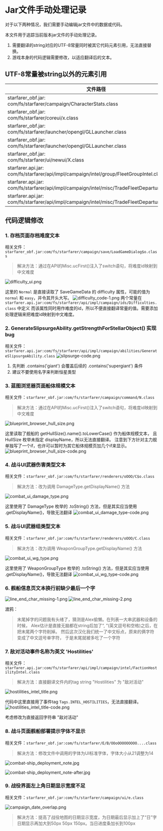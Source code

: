 # Jar文件手动处理记录
对于以下两种情况，我们需要手动编辑jar文件中的数据或代码。

本文件用于追踪当前版本jar文件的手动处理记录。

1. 需要翻译的string对应的UTF-8常量同时被其它代码元素引用，无法直接替换。
2. 游戏本身的代码逻辑需要修改，以适应翻译后的文本。

## UTF-8常量被string以外的元素引用
| 文件路径 | 原文 |
|---|---|
| starfarer_obf.jar:<br/>com/fs/starfarer/campaign/CharacterStats.class | `points` |
| starfarer_obf.jar:<br/>com/fs/starfarer/coreui/x.class | `max` |
| starfarer_obf.jar:<br/>com/fs/starfarer/launcher/opengl/GLLauncher.class | `fullscreen` |
| starfarer_obf.jar:<br/>com/fs/starfarer/launcher/opengl/GLLauncher.class | `sound` |
| starfarer_obf.jar:<br/>com/fs/starfarer/ui/newui/X.class | `next` |
| starfarer.api.jar:<br/>com/fs/starfarer/api/impl/campaign/intel/group/FleetGroupIntel.class | `fleets` |
| starfarer.api.jar:<br/>com/fs/starfarer/api/impl/campaign/intel/misc/TradeFleetDepartureIntel.class | `goods` |
| starfarer.api.jar:<br/>com/fs/starfarer/api/impl/campaign/intel/misc/TradeFleetDepartureIntel.class | `materiel` |

## 代码逻辑修改

### 1. 存档页面存档难度文本
相关文件：`starfarer_obf.jar:com/fs/starfarer/campaign/save/LoadGameDialog$o.class`

> 解决方法：通过在API的Misc.ucFirst()注入了switch语句，将难度id映射到中文难度

![difficulty_ui.png](difficulty_ui.png)

这里的 `Normal` 是直接读取了 SaveGameData 的 difficulty 属性，可能的值为 `normal` 和 `easy`，并令其开头大写。
![difficulty_code-1.png](difficulty_code-1.png)
两个常量在 `starfarer.api.jar:com/fs/starfarer/api/impl/campaign/ids/Difficulties.class` 中定义
而该属性同时用作难度的id，所以不便直接翻译常量的值。需要添加处理逻辑来把难度id映射到中文难度。

### 2. GenerateSlipsurgeAbility.getStrengthForStellarObject() 实现bug
相关文件：`starfarer.api.jar:com/fs/starfarer/api/impl/campaign/abilities/GenerateSlipsurgeAbility.class`
![slipsurge-code.png](slipsurge-code.png)
1. 先判断 .contains('giant') 会覆盖后续的 .contains('supergiant') 条件
2. 建议不要使用名字来判断恒星类型

### 3. 蓝图浏览器页面船体规模文本
相关文件：`starfarer_obf.jar:com/fs/starfarer/campaign/command/N.class`

> 解决方法：通过在API的Misc.ucFirst()注入了switch语句，将难度id映射到中文难度

![blueprint_browser_hull_size.png](blueprint_browser_hull_size.png)

这里读取了舰船的 getHullSize().name().toLowerCase() 作为船体规模文本，
且 HullSize 枚举未指定 displayName，所以无法直接翻译。
注意到下方针对主力舰单独写了一个if，也许可以暂时为其它船体规模页加几个if来显示。
![blueprint_browser_hull_size-code.png](blueprint_browser_hull_size-code.png)

### 4. 战斗UI武器伤害类型文本
相关文件：`starfarer_obf.jar:com/fs/starfarer/renderers/oOOO/C$o.class`

> 解决方法：改为调用 DamageType.getDisplayName() 方法

![combat_ui_damage_type.png](combat_ui_damage_type.png)

这里使用了 DamageType 枚举的 .toString() 方法，但是其实应当使用 .getDisplayName()，导致无法翻译
![combat_ui_damage_type-code.png](combat_ui_damage_type-code.png)

### 5. 战斗UI武器组类型文本
相关文件：`starfarer_obf.jar:com/fs/starfarer/renderers/oOOO/C.class`

> 解决方法：改为调用 WeaponGroupType.getDisplayName() 方法

![combat_ui_wg_type.png](combat_ui_wg_type.png)

这里使用了 WeaponGroupType 枚举的 .toString() 方法，但是其实应当使用 .getDisplayName()，导致无法翻译
![combat_ui_wg_type-code.png](combat_ui_wg_type-code.png)

### 6. 舰船信息页文本换行前缺少最后一个字
![line_end_char_missing-1.png](line_end_char_missing-1.png)
![line_end_char_missing-2.png](line_end_char_missing-2.png)

渡鸦：
> 末尾掉字的问题我有头绪了，猜测是Alex偷懒。在列表一大串武器和设备的时候，
> Alex估计是直接无脑都在string后加了“, ”(英文逗号和空格)之后，在把末尾两个字符削掉。
> 然后这次汉化我们统一了中文标点，原来的俩字符变成了中文逗号单字符，
> 于是末尾就被多吃了一个字符

### 7. 敌对活动事件名称为英文 'Hostilities'
相关文件：`starfarer.api.jar:com/fs/starfarer/api/impl/campaign/intel/FactionHostilityIntel.class`

> 解决方法：直接翻译文件内的tag string "Hostilities" 为 "敌对活动"

![hostilities_intel_title.png](hostilities_intel_title.png)

代码中这里直接用了事件tag `Tags.INTEL_HOSTILITIES`，无法直接翻译。
![hostilities_intel_title-code.png](hostilities_intel_title-code.png)

考虑修改为直接返回字符串 "敌对活动"

### 8. 战斗页面舰船部署提示字体不显示
相关文件：`starfarer_obf.jar:com/fs/starfarer/E/B/OOoOOOOOOOOO....class`

> 解决方法：修改文件中调用的字体为UI标准字体，字体大小从21调整为14

![combat-ship_deployment_note.jpg](combat-ship_deployment_note.jpg)

![combat-ship_deployment_note-after.jpg](combat-ship_deployment_note-after.jpg)

### 9. 战役界面左上角日期显示宽度不足
相关文件：`starfarer_obf.jar:com/fs/starfarer/campaign/ui/e.class`

![campaign_date_overlap.png](campaign_date_overlap.png)

> 解决方法：提高了战役地图的日期显示宽度，为日期最后显示加上了“日”字
> 日期显示再加大到50px 50px 150px。当日进度条加长到100px